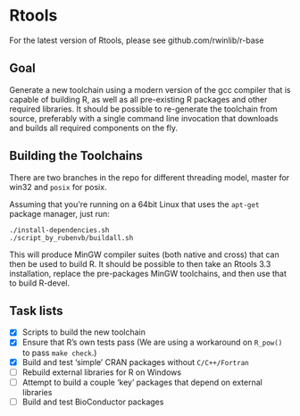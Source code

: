 # Rtools

For the latest version of Rtools, please see github.com/rwinlib/r-base

## Goal

Generate a new toolchain using a modern version of the gcc compiler that is
capable of building R, as well as all pre-existing R packages and other
required libraries. It should be possible to re-generate the toolchain from
source, preferably with a single command line invocation that downloads and
builds all required components on the fly.

## Building the Toolchains

There are two branches in the repo for different threading model, master for win32 and `posix` for posix.

Assuming that you're running on a 64bit Linux that uses the `apt-get` package
manager, just run:

    ./install-dependencies.sh
    ./script_by_rubenvb/buildall.sh

This will produce MinGW compiler suites (both native and cross) that can then
be used to build R. It should be possible to then take an Rtools 3.3
installation, replace the pre-packages MinGW toolchains, and then use that to
build R-devel.

## Task lists

- [x] Scripts to build the new toolchain
- [x] Ensure that R’s own tests pass (We are using a workaround on `R_pow()` to pass `make check`.)
- [x] Build and test ‘simple’ CRAN packages without `C/C++/Fortran`
- [ ] Rebuild external libraries for R on Windows
- [ ] Attempt to build a couple ‘key’ packages that depend on external libraries
- [ ] Build and test BioConductor packages
